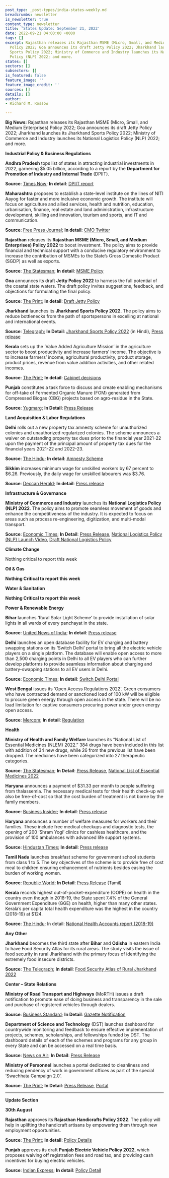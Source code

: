 ```yaml
---
post_type: _post-types/india-states-weekly.md
breadcrumbs: newsletter
is_newsletter: true
content_type: newsletter
title: 'States Update: September 21, 2022'
date: 2022-09-21 04:00:00 +0000
tags: []
excerpt: Rajasthan releases its Rajasthan MSME (Micro, Small, and Medium Enterprises)
  Policy 2022; Goa announces its draft Jetty Policy 2022; Jharkhand launches its Jharkhand
  Sports Policy 2022; Ministry of Commerce and Industry launches its National Logistics
  Policy (NLP) 2022; and more.
states: []
sectors: []
subsectors: []
is_featured: false
feature_image: ''
feature_image_credit: ''
sources: []
details: []
author:
- Richard M. Rossow

---
```

**Big News:** Rajasthan releases its Rajasthan MSME (Micro, Small, and Medium Enterprises) Policy 2022; Goa announces its draft Jetty Policy 2022; Jharkhand launches its Jharkhand Sports Policy 2022; Ministry of Commerce and Industry launches its National Logistics Policy (NLP) 2022; and more.

**Industrial Policy & Business Regulations**

**Andhra Pradesh** tops list of states in attracting industrial investments in 2022, garnering $5.05 billion, according to a report by the **Department for Promotion of Industry and Internal Trade** (DPIIT).

**Source**: [Times Now](https://www.timesnownews.com/business-economy/industry/andhra-pradesh-tops-list-of-states-in-attracting-industrial-investments-during-january-july-2022-report-article-94171503); **In detail**: [DPIIT report](https://dpiit.gov.in/sites/default/files/2022_August_sia_statistic_Chapter1.4.pdf)

**Maharashtra** proposes to establish a state-level institute on the lines of NITI Aayog for faster and more inclusive economic growth. The institute will focus on agriculture and allied services, health and nutrition, education, urbanisation, finance, real estate and land administration, infrastructure development, skilling and innovation, tourism and sports, and IT and communication.

**Source**: [Free Press Journal](https://www.freepressjournal.in/mumbai/maharashtra-shinde-fadnavis-govt-to-set-up-state-level-institute-on-lines-of-niti-aayog); **In detail**: [CMO Twitter](https://twitter.com/CMOMaharashtra/status/1571504331610005504)

**Rajasthan** releases its **Rajasthan MSME (Micro, Small, and Medium Enterprises) Policy 2022** to boost investment. The policy aims to provide financial and technical support with a conducive regulatory environment to increase the contribution of MSMEs to the State’s Gross Domestic Product (SGDP) as well as exports.

**Source**: [The Statesman](https://www.thestatesman.com/india/rajasthan-introduces-handicraft-msme-policies-to-boost-investment-1503112304.html); **In detail**: [MSME Policy](https://invest.rajasthan.gov.in/policies/rajasthan-msme-policy-2022.pdf)

**Goa** announces its draft **Jetty Policy 2022** to harness the full potential of the coastal state waters. The draft policy invites suggestions, feedback, and objections for formulating the final policy.

**Source**: [The Print](https://theprint.in/india/goa-tourism-department-to-form-jetty-policy-for-state/1126862/); **In detail**: [Draft Jetty Policy](https://goatourism.gov.in/wp-content/uploads/2022/09/Draft-Jetty-Policy.pdf)

**Jharkhand** launches its **Jharkhand Sports Policy 2022**. The policy aims to reduce bottlenecks from the path of sportspersons in excelling at national and international events.

**Source**: [Telegraph](https://www.telegraphindia.com/india/hemant-soren-launches-jharkhand-sports-policy-2022-in-ranchi/cid/1886424); **In Detail**: [Jharkhand Sports Policy 2022](https://sports.jharkhand.gov.in/notification_docs/96dbcdf6Sports%20Policy%20_%202022.pdf) (in Hindi), [Press release](https://cm.jharkhand.gov.in/node/14090)

**Kerala** sets up the ‘Value Added Agriculture Mission’ in the agriculture sector to boost productivity and increase farmers’ income. The objective is to increase farmers’ income, agricultural productivity, product storage, product prices, revenue from value addition activities, and other related incomes.

**Source**: [The Print](https://theprint.in/india/kerala-govt-to-set-up-value-added-agriculture-mission-to-boost-productivity-farmers-income/1128687/); **In detail**: [Cabinet decisions](https://keralacm.gov.in/2022/09/14/cabinet-decisions-14-09-2022/)

**Punjab** constitutes a task force to discuss and create enabling mechanisms for off-take of Fermented Organic Manure (FOM) generated from Compressed Biogas (CBG) projects based on agro-residue in the State.

**Source**: [Yugmarg](https://www.yugmarg.com/news/7178-punjab-govt-constitutes-task-force-to-create-mechanism-for-off-take-of-fermented-organic-manure-from-cbg-projects); **In Detail**: [Press Release](https://acrobat.adobe.com/id/urn:aaid:sc:VA6C2:3b1bdb34-ee9a-4860-97f1-7389db9ae731#pageNum=1)

**Land Acquisition & Labor Regulations**

**Delhi** rolls out a new property tax amnesty scheme for unauthorized colonies and unauthorized regularized colonies. The scheme announces a waiver on outstanding property tax dues prior to the financial year 2021-22 upon the payment of the principal amount of property tax dues for the financial years 2021-22 and 2022-23.

**Source**: [The Hindu](https://www.thehindu.com/news/cities/Delhi/mcd-rolls-out-new-property-tax-amnesty-scheme-for-illegal-colonies/article65891551.ece); **In detail**: [Amnesty Scheme](https://mcdonline.nic.in/ndmcportal/downloadFile/amnesty_scheme_f.y.2022-23_unauthorized_colony_&_villages_(1)_22091509490999.pdf)

**Sikkim** increases minimum wage for unskilled workers by 67 percent to $6.26. Previously, the daily wage for unskilled labourers was $3.76.

**Source**: [Deccan Herald](https://www.deccanherald.com/national/east-and-northeast/sikkim-govt-hikes-minimum-wages-1145061.html); **In detail**: [Press release](https://sikkim.gov.in/media/press-release/press-info?name=Taking+a+historic+step+toward+the+welfare+of+all+workers%2c+the+state+government+has+revised+the+rate+of+minimum+wages+for+Unskilled%2c+Semi-skilled%2c+Skilled+and+Highly-skilled+workers)

**Infrastructure & Governance**

**Ministry of Commerce and Industry** launches its **National Logistics Policy (NLP) 2022**. The policy aims to promote seamless movement of goods and enhance the competitiveness of the industry. It is expected to focus on areas such as process re-engineering, digitization, and multi-modal transport.

**Source**: [Economic Times](https://economictimes.indiatimes.com/news/economy/policy/pm-narendra-modi-launches-national-logistics-policy/articleshow/94268093.cms?from=mdr); **In Detail**: [Press Release](https://pib.gov.in/PressReleasePage.aspx?PRID=1860192), [National Logistics Policy (NLP) Launch Video](https://www.youtube.com/watch?v=VocGGxdaND4), [Draft National Logistics Policy](https://static.mygov.in/rest/s3fs-public/mygov_154953859051553221.pdf)

**Climate Change**

Nothing critical to report this week

**Oil & Gas**

**Nothing Critical to report this week**

**Water & Sanitation**

**Nothing Critical to report this week**

**Power & Renewable Energy**

**Bihar** launches ‘Rural Solar Light Scheme’ to provide installation of solar lights in all wards of every panchayat in the state.

**Source**: [United News of India](http://www.uniindia.com/nitish-launches-rural-solar-light-scheme-in-bihar/east/news/2823003.html); **In detail**: [Press release](https://state.bihar.gov.in/prdbihar/cache/10/18-Sep-22/SHOW_DOCS/644.pdf)

**Delhi** launches an open database facility for EV charging and battery swapping stations on its ‘Switch Delhi’ portal to bring all the electric vehicle players on a single platform. The database will enable open access to more than 2,500 charging points in Delhi to all EV players who can further develop platforms to provide seamless information about charging and battery-swapping stations to all EV users in Delhi.

**Source**: [Economic Times](https://energy.economictimes.indiatimes.com/news/power/delhi-govt-launches-open-database-facility-for-ev-charging-battery-swapping-stations/94187873); **In detail**: [Switch Delhi Portal](https://ev.delhi.gov.in/openev/)

**West Bengal** issues its ‘Open Access Regulations 2022’. Green consumers who have contracted demand or sanctioned load of 100 kW will be eligible to procure green energy through open access in the state. There will be no load limitation for captive consumers procuring power under green energy open access.

**Source**: [Mercom](https://mercomindia.com/west-bengal-issues-open-access-regulations-including-green-energy/); **In detail**: [Regulation](https://wberc.gov.in/sites/default/files/Open%20Access%20Regulation%202022_1.pdf)

**Health**

**Ministry of Health and Family Welfare** launches its “National List of Essential Medicines (NLEM) 2022.” 384 drugs have been included in this list with addition of 34 new drugs, while 26 from the previous list have been dropped. The medicines have been categorized into 27 therapeutic categories.

**Source**: [The Statesman](https://www.thestatesman.com/india/with-addition-of-34-new-drugs-number-of-essential-medicines-goes-to-384-1503110635.html); **In Detail**: [Press Release](https://pib.gov.in/PressReleasePage.aspx?PRID=1858931), [National List of Essential Medicines 2022](https://main.mohfw.gov.in/newshighlights-104)

**Haryana** announces a payment of $31.33 per month to people suffering from thalassemia. The necessary medical tests for their health check-up will also be free-of-cost so that the cost burden of treatment is not borne by the family members.

**Source**: [Business Insider](https://www.businessinsider.in/science/health/news/thalassemia-patients-to-get-2500-per-month-in-haryana/articleshow/94281412.cms); **In detail**: [Press release](https://acrobat.adobe.com/id/urn:aaid:sc:VA6C2:c30c3629-dc67-4b8f-a04d-d2e1cac89258#pageNum=1)

**Haryana** announces a number of welfare measures for workers and their families. These include free medical checkups and diagnostic tests, the opening of 200 ‘Shram Yogi’ clinics for cashless healthcare, and the provision of 100 ambulances with advanced life support systems.

**Source**: [Hindustan Times](https://www.hindustantimes.com/cities/gurugram-news/haryana-cm-announces-free-yearly-medical-check-ups-for-workers-101663435990505.html); **In detail**: [Press release](https://manoharlalkhattar.in/node/28149)

**Tamil Nadu** launches breakfast scheme for government school students from class 1 to 5. The key objectives of the scheme is to provide free of cost meal to children ensuring enhancement of nutrients besides easing the burden of working women.

**Source**: [Republic World](https://www.republicworld.com/india-news/general-news/tamil-nadu-cm-stalin-launches-free-breakfast-plan-for-govt-primary-students-articleshow.html); **In Detail**: [Press Release](http://cms.tn.gov.in/sites/default/files/press_release/pr150922_1598.pdf) (Tamil)

**Kerala** records highest out-of-pocket-expenditure (OOPE) on health in the country even though in 2018-19, the State spent 7.4% of the General Government Expenditure (GGE) on health, higher than many other states. Kerala’s per capita total health expenditure was the highest in the country (2018-19) at $124.

**Source**: [The Hindu](https://www.thehindu.com/news/national/kerala/nha-2018-19-kerala-tops-health-expenditure-private-health-spending/article65886826.ece); In detail: [National Health Accounts report (2018-19)](https://nhsrcindia.org/sites/default/files/2022-09/NHA%202018-19_07-09-2022_revised_0.pdf)

**Any Other**

**Jharkhand** becomes the third state after **Bihar** and **Odisha** in eastern India to have Food Security Atlas for its rural areas. The study visits the issue of food security in rural Jharkhand with the primary focus of identifying the extremely food insecure districts.

**Source**: [The Telegraph](https://www.telegraphindia.com/india/jharkhand-became-second-state-after-bihar-odisha-to-have-food-security-atlas-for-rural-areas/cid/1886211); **In detail**: [Food Security Atlas of Rural Jharkhand 2022](https://www.ihdindia.org/pdf/FSA_JHARKHAND_2022.pdf)

**Center – State Relations**

**Ministry of Road Transport and Highways** (MoRTH) issues a draft notification to promote ease of doing business and transparency in the sale and purchase of registered vehicles through dealers.

**Source**: [Business Standard](https://www.business-standard.com/article/economy-policy/centre-drafts-proposal-for-ease-of-doing-business-in-registered-vehicles-122091500031_1.html); **In Detail**: [Gazette Notification](https://static.pib.gov.in/WriteReadData/specificdocs/documents/2022/sep/doc2022915103901.pdf)

**Department of Science and Technology** (DST) launches dashboard for countrywide monitoring and feedback to ensure effective implementation of projects, schemes, scholarships, and fellowships funded by DST. The dashboard details of each of the schemes and programs for any group in every State and can be accessed on a real time basis.

**Source**: [News on Air](https://newsonair.gov.in/News?title=Union-Minister-Dr-Jitendra-Singh-launches-Dashboard-of-Department-of-Science-and-Technology&id=447748); **In Detail**: [Press Release](https://pib.gov.in/PressReleasePage.aspx?PRID=1859604)

**Ministry of Personnel** launches a portal dedicated to cleanliness and reducing pendency of work in government offices as part of the special ‘Swachhata Campaign 2.0’.

**Source**: [The Print](https://theprint.in/india/minister-jitendra-singh-launches-portal-for-special-cleanliness-campaign/1128696/); **In Detail**: [Press Release](https://pib.gov.in/PressReleasePage.aspx?PRID=1859277), [Portal](https://www.pgportal.gov.in/scdpm22)

***

**Update Section**

**30th August**

**Rajasthan** approves its **Rajasthan Handicrafts Policy 2022**. The policy will help in uplifting the handicraft artisans by empowering them through new employment opportunities.

**Source**: [The Print](https://theprint.in/india/rajasthan-cabinet-approves-formation-of-audit-authority-to-assess-performance-of-depts/1103890/); **In detail**: [Policy Details](https://invest.rajasthan.gov.in/policies/rajasthan-handicraft-policy-2022.pdf)

**Punjab** approves its draft **Punjab Electric Vehicle Policy 2022**, which proposes waiving off registration fees and road tax, and providing cash incentives for buying electric vehicles.

**Source**: [Indian Express](https://indianexpress.com/article/cities/chandigarh/punjab-bhagwant-mann-okays-draft-ev-policy-registration-fee-road-tax-8116023/); **In detail**: [Policy Detail](http://punjabtransport.org/Punjab%20Electric%20Vehicle%20Policy%202022(draft).pdf)
